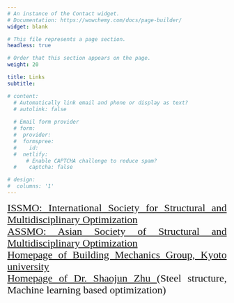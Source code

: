 ```yaml
---
# An instance of the Contact widget.
# Documentation: https://wowchemy.com/docs/page-builder/
widget: blank

# This file represents a page section.
headless: true

# Order that this section appears on the page.
weight: 20

title: Links
subtitle:

# content:
  # Automatically link email and phone or display as text?
  # autolink: false
  
  # Email form provider
  # form:
  #  provider: 
  #  formspree:
  #    id:
  #  netlify:
      # Enable CAPTCHA challenge to reduce spam?
  #    captcha: false

# design:
#  columns: '1'
---
```

<font size="5" font face = "Times New Roman">
<DIV align="justify">
<a href="https://www.issmo.net/" target="_blank" style="text-decoration:underline;">ISSMO: International Society for Structural and Multidisciplinary Optimization</a><br>  
<a href="http://assmo.org/" target="_blank" style="text-decoration:underline;">ASSMO: Asian Society of Structural and Multidisciplinary Optimization</a><br> 
<a href="http://assmo.org/" target="_blank" style="text-decoration:underline;">Homepage of Building Mechanics Group, Kyoto university </a><br>
<a href="http://assmo.org/" target="_blank" style="text-decoration:underline;">Homepage of Dr. Shaojun Zhu </a>(Steel structure, Machine learning based optimization)<br> 

</DIV>

